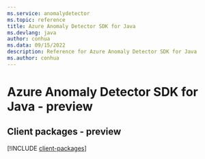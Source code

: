 ```yaml
---
ms.service: anomalydetector
ms.topic: reference
title: Azure Anomaly Detector SDK for Java
ms.devlang: java
author: conhua
ms.data: 09/15/2022
description: Reference for Azure Anomaly Detector SDK for Java
ms.author: conhua
---
```

# Azure Anomaly Detector SDK for Java - preview

## Client packages - preview
[!INCLUDE [client-packages](anomaly-detector-client-index.md)]
